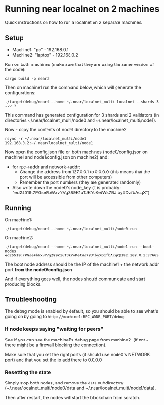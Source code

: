 # Running near localnet on 2 machines

Quick instructions on how to run a localnet on 2 separate machines.

## Setup

* Machine1: "pc" - 192.168.0.1
* Machine2: "laptop" - 192.168.0.2


Run on both machines (make sure that they are using the same version of the code):
```
cargo build -p neard
```

Then on machine1 run the command below, which will generate the configurations:

```
./target/debug/neard --home ~/.near/localnet_multi localnet --shards 3 --v 2
```

This command has generated configuration for 3 shards and 2 validators (in directories ~/.near/localnet_multi/node0 and ~/.near/localnet_multi/node1).

Now - copy the contents of node1 directory to the machine2

```
rsync -r ~/.near/localnet_multi/node1 192.168.0.2:~/.near/localnet_multi/node1
```

Now open the config.json file on both machines (node0/config.json on machine1 and node1/config.json on machine2) and:
* for rpc->addr and network->addr:
  * Change the address from 127.0.0.1 to 0.0.0.0 (this means that the port will be accessible from other computers)
  * Remember the port numbers (they are generated randomly). 
* Also write down the node0's node_key (it is probably: "ed25519:7PGseFbWxvYVgZ89K1uTJKYoKetWs7BJtbyXDzfbAcqX")

## Running

On machine1:
```
./target/debug/neard --home ~/.near/localnet_multi/node0 run
```

On machine2:
```
./target/debug/neard --home ~/.near/localnet_multi/node1 run --boot-nodes ed25519:7PGseFbWxvYVgZ89K1uTJKYoKetWs7BJtbyXDzfbAcqX@192.168.0.1:37665
```
The boot node address should be the IP of the machine1 + the network addr port **from the node0/config.json**


And if everything goes well, the nodes should communicate and start producing blocks.

## Troubleshooting

The debug mode is enabled by default, so you should be able to see what's going on by going to ``http://machine1:RPC_ADDR_PORT/debug`` 


### If node keeps saying "waiting for peers"
See if you can see the machine1's debug page from machine2. (if not - there might be a firewall blocking the connection).

Make sure that you set the right ports (it should use node0's NETWORK port) and that you set the ip add there to 0.0.0.0


### Resetting the state
Simply stop both nodes, and remove the ``data`` subdirectory (~/.near/localnet_multi/node0/data and ~/.near/localnet_multi/node1/data).

Then after restart, the nodes will start the blockchain from scratch.

